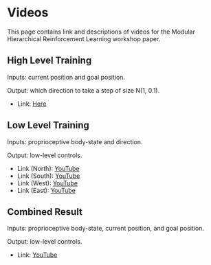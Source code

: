 
# Videos

This page contains link and descriptions of videos for the Modular Hierarchical Reinforcement Learning workshop paper.

## High Level Training

Inputs: current position and goal position.

Output: which direction to take a step of size N(1, 0.1).

* Link: [Here](./hl_0.1noise.mp4)


## Low Level Training

Inputs: proprioceptive body-state and direction.

Output: low-level controls.

* Link (North): [YouTube](https://www.youtube.com/watch?v=sei37ayikbI)
* Link (South): [YouTube](https://www.youtube.com/watch?v=gT7uKs7WyoU)
* Link (West): [YouTube](https://www.youtube.com/watch?v=tko5rWc7eZU)
* Link (East): [YouTube](https://www.youtube.com/watch?v=msfddxhakCg)

## Combined Result

Inputs: proprioceptive body-state, current position, and goal position.

Output: low-level controls.

* Link: [YouTube](https://www.youtube.com/watch?v=Wm4fSYXCdJ4&feature=youtu.be)

